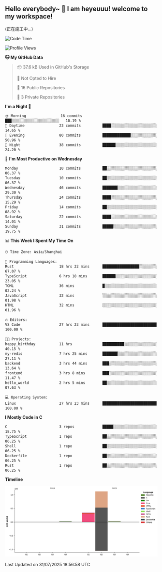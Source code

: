 ## Hello everybody~ 👋 I am heyeuuu! welcome to my workspace!
(正在施工中...)
  
<!--START_SECTION:waka-->
![Code Time](http://img.shields.io/badge/Code%20Time-70%20hrs%2045%20mins-blue)

![Profile Views](http://img.shields.io/badge/Profile%20Views-1-blue)

**🐱 My GitHub Data** 

> 📦 37.6 kB Used in GitHub's Storage 
 > 
> 🚫 Not Opted to Hire
 > 
> 📜 16 Public Repositories 
 > 
> 🔑 3 Private Repositories 
 > 
**I'm a Night 🦉** 

```text
🌞 Morning                16 commits          ███░░░░░░░░░░░░░░░░░░░░░░   10.19 % 
🌆 Daytime                23 commits          ████░░░░░░░░░░░░░░░░░░░░░   14.65 % 
🌃 Evening                80 commits          █████████████░░░░░░░░░░░░   50.96 % 
🌙 Night                  38 commits          ██████░░░░░░░░░░░░░░░░░░░   24.20 % 
```
📅 **I'm Most Productive on Wednesday** 

```text
Monday                   10 commits          ██░░░░░░░░░░░░░░░░░░░░░░░   06.37 % 
Tuesday                  10 commits          ██░░░░░░░░░░░░░░░░░░░░░░░   06.37 % 
Wednesday                46 commits          ███████░░░░░░░░░░░░░░░░░░   29.30 % 
Thursday                 24 commits          ████░░░░░░░░░░░░░░░░░░░░░   15.29 % 
Friday                   14 commits          ██░░░░░░░░░░░░░░░░░░░░░░░   08.92 % 
Saturday                 22 commits          ████░░░░░░░░░░░░░░░░░░░░░   14.01 % 
Sunday                   31 commits          █████░░░░░░░░░░░░░░░░░░░░   19.75 % 
```


📊 **This Week I Spent My Time On** 

```text
🕑︎ Time Zone: Asia/Shanghai

💬 Programming Languages: 
Rust                     18 hrs 22 mins      █████████████████░░░░░░░░   67.07 % 
TypeScript               6 hrs 18 mins       ██████░░░░░░░░░░░░░░░░░░░   23.05 % 
TOML                     36 mins             █░░░░░░░░░░░░░░░░░░░░░░░░   02.24 % 
JavaScript               32 mins             ░░░░░░░░░░░░░░░░░░░░░░░░░   01.98 % 
HTML                     32 mins             ░░░░░░░░░░░░░░░░░░░░░░░░░   01.96 % 

🔥 Editors: 
VS Code                  27 hrs 23 mins      █████████████████████████   100.00 % 

🐱‍💻 Projects: 
happy_birthday           11 hrs              ██████████░░░░░░░░░░░░░░░   40.15 % 
my-redis                 7 hrs 25 mins       ███████░░░░░░░░░░░░░░░░░░   27.11 % 
backend                  3 hrs 44 mins       ███░░░░░░░░░░░░░░░░░░░░░░   13.64 % 
frontend                 3 hrs 8 mins        ███░░░░░░░░░░░░░░░░░░░░░░   11.47 % 
hello_world              2 hrs 5 mins        ██░░░░░░░░░░░░░░░░░░░░░░░   07.63 % 

💻 Operating System: 
Linux                    27 hrs 23 mins      █████████████████████████   100.00 % 
```

**I Mostly Code in C** 

```text
C                        3 repos             █████░░░░░░░░░░░░░░░░░░░░   18.75 % 
TypeScript               1 repo              ██░░░░░░░░░░░░░░░░░░░░░░░   06.25 % 
Shell                    1 repo              ██░░░░░░░░░░░░░░░░░░░░░░░   06.25 % 
Dockerfile               1 repo              ██░░░░░░░░░░░░░░░░░░░░░░░   06.25 % 
Rust                     1 repo              ██░░░░░░░░░░░░░░░░░░░░░░░   06.25 % 
```



**Timeline**

![Lines of Code chart](https://raw.githubusercontent.com/heyeuu/heyeuu/main/assets/bar_graph.png)


 Last Updated on 31/07/2025 18:56:58 UTC
<!--END_SECTION:waka-->
